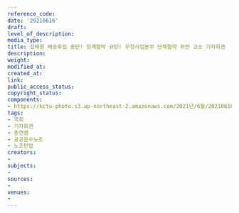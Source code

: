 ```yaml
---
reference_code: 
date: '20210616'
draft: 
level_of_description: 
media_type: 
title: 집배원 배송투입 중단! 징계협박 규탄! 우정사업본부 단체협약 위반 고소 기자회견
description: 
weight: 
modified_at: 
created_at: 
link: 
public_access_status: 
copyright_status: 
components:
- https://kctu-photo.s3.ap-northeast-2.amazonaws.com/2021년/6월/20210616-집배원+배송투입+중단!+징계협박+규탄!+우정사업본부+단체협약+위반+고소+기자회견_국회_기자회견_총연맹_공공운수노조_노조탄압/403490_58555_447.jpg
tags:
- 국회
- 기자회견
- 총연맹
- 공공운수노조
- 노조탄압
creators:
- 
subjects:
- 
sources:
- 
venues:
- 
---
```


